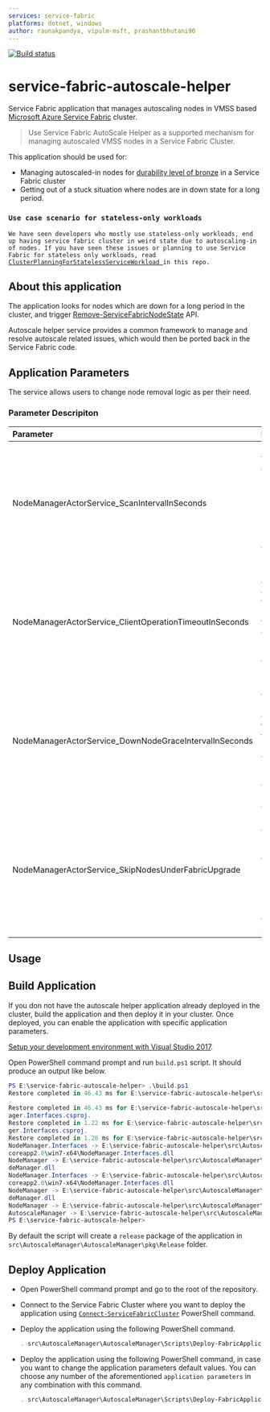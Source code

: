 ```yaml
---
services: service-fabric
platforms: dotnet, windows
author: raunakpandya, vipulm-msft, prashantbhutani90
---
```


[![Build status](https://ci.appveyor.com/api/projects/status/9ygqxfgcckkkc6mp/branch/master?svg=true)](https://ci.appveyor.com/project/prashantbhutani90/service-fabric-autoscale-helper/branch/stateless?svg=true)

# service-fabric-autoscale-helper
Service Fabric application that manages autoscaling nodes in VMSS based [Microsoft Azure Service Fabric](https://azure.microsoft.com/services/service-fabric/) cluster.

> Use Service Fabric AutoScale Helper as a supported mechanism for managing autoscaled VMSS nodes in a Service Fabric Cluster.

This application should be used for:
- Managing autoscaled-in nodes for [durability level of bronze](https://docs.microsoft.com/en-us/azure/service-fabric/service-fabric-cluster-scale-up-down#behaviors-you-may-observe-in-service-fabric-explorer) in a Service Fabric cluster
- Getting out of a stuck situation where nodes are in down state for a long period.

### `Use case scenario for stateless-only workloads`
`We have seen developers who mostly use stateless-only workloads, end up having service fabric cluster in weird state due to autoscaling-in of nodes. If you have seen these issues or planning to use Service Fabric for stateless only workloads, read `[`ClusterPlanningForStatelessServiceWorkload `](https://github.com/prashantbhutani90/service-fabric-autoscale-helper/blob/stateless/ClusterPlanningForStatelessServiceWorkload.md)`in this repo.`

## About this application
The application looks for nodes which are down for a long period in the cluster, and trigger [Remove-ServiceFabricNodeState](https://docs.microsoft.com/en-us/powershell/module/servicefabric/remove-servicefabricnodestate?view=azureservicefabricps) API.

Autoscale helper service provides a common framework to manage and resolve autoscale related issues, which would then be ported back in the Service Fabric code.

## Application Parameters
The service allows users to change node removal logic as per their need.

### Parameter Descripiton
|Parameter|Description|
|:-|:-|
|NodeManagerActorService_ScanIntervalInSeconds|How often the application should scan for the nodes ready for removal. <br/><br/>Default value is `60` seconds.|
|NodeManagerActorService_ClientOperationTimeoutInSeconds|How long does the client wait for the response from cluster. <br/><br/>Default value is `30` seconds.|
|NodeManagerActorService_DownNodeGraceIntervalInSeconds|How long the node should be down for the service to consider it gone for good. <br/><br/>Default value is `120` seconds.|
|NodeManagerActorService_SkipNodesUnderFabricUpgrade|The service should consider nodes under fabric upgrade for removal or not.  <br/><br/>Default value is `true`.|

## Usage

## Build Application
If you don not have the autoscale helper application already deployed in the cluster, build the application and then deploy it in your cluster. Once deployed, you can enable the application with specific application parameters.

[Setup your development environment with Visual Studio 2017](https://docs.microsoft.com/azure/service-fabric/service-fabric-get-started).

Open PowerShell command prompt and run `build.ps1` script. It should produce an output like below.

```PowerShell
PS E:\service-fabric-autoscale-helper> .\build.ps1
Restore completed in 46.43 ms for E:\service-fabric-autoscale-helper\src\AutoscaleManager\NodeManager\NodeManager.csproj
.
Restore completed in 46.43 ms for E:\service-fabric-autoscale-helper\src\AutoscaleManager\NodeManager.Interfaces\NodeMan
ager.Interfaces.csproj.
Restore completed in 1.22 ms for E:\service-fabric-autoscale-helper\src\AutoscaleManager\NodeManager.Interfaces\NodeMana
ger.Interfaces.csproj.
Restore completed in 1.26 ms for E:\service-fabric-autoscale-helper\src\AutoscaleManager\NodeManager\NodeManager.csproj.
NodeManager.Interfaces -> E:\service-fabric-autoscale-helper\src\AutoscaleManager\NodeManager.Interfaces\bin\Release\net
coreapp2.0\win7-x64\NodeManager.Interfaces.dll
NodeManager -> E:\service-fabric-autoscale-helper\src\AutoscaleManager\NodeManager\bin\Release\netcoreapp2.0\win7-x64\No
deManager.dll
NodeManager.Interfaces -> E:\service-fabric-autoscale-helper\src\AutoscaleManager\NodeManager.Interfaces\bin\Release\net
coreapp2.0\win7-x64\NodeManager.Interfaces.dll
NodeManager -> E:\service-fabric-autoscale-helper\src\AutoscaleManager\NodeManager\bin\Release\netcoreapp2.0\win7-x64\No
deManager.dll
NodeManager -> E:\service-fabric-autoscale-helper\src\AutoscaleManager\AutoscaleManager\pkg\Release\NodeManagerPkg\Code\
AutoscaleManager -> E:\service-fabric-autoscale-helper\src\AutoscaleManager\AutoscaleManager\pkg\Release
PS E:\service-fabric-autoscale-helper>
```

By default the script will create a `release` package of the application in `src\AutoscaleManager\AutoscaleManager\pkg\Release` folder. 

## Deploy Application

- Open PowerShell command prompt and go to the root of the repository.

- Connect to the Service Fabric Cluster where you want to deploy the application using [`Connect-ServiceFabricCluster`](https://docs.microsoft.com/en-us/powershell/module/servicefabric/connect-servicefabriccluster?view=azureservicefabricps) PowerShell command. 

- Deploy the application using the following PowerShell command.

  ```PowerShell
  . src\AutoscaleManager\AutoscaleManager\Scripts\Deploy-FabricApplication.ps1 -ApplicationPackagePath 'src\AutoscaleManager\AutoscaleManager\pkg\Release' -PublishProfileFile 'src\AutoscaleManager\AutoscaleManager\PublishProfiles\Cloud.xml' -UseExistingClusterConnection
  ```

- Deploy the application using the following PowerShell command, in case you want to change the application parameters default values. You can choose any number of the aforementioned `application parameters` in any combination with this command.

  ```PowerShell
  . src\AutoscaleManager\AutoscaleManager\Scripts\Deploy-FabricApplication.ps1 -ApplicationPackagePath 'src\AutoscaleManager\AutoscaleManager\pkg\Release' -PublishProfileFile 'src\AutoscaleManager\AutoscaleManager\PublishProfiles\Cloud.xml' -UseExistingClusterConnection -ApplicationParameter @{ 'NodeManagerActorService_ScanIntervalInSeconds'='120'; 'NodeManagerActorService_ClientOperationTimeoutInSeconds'='120'; 'NodeManagerActorService_DownNodeGraceIntervalInSeconds' = '300'; }
  ```
